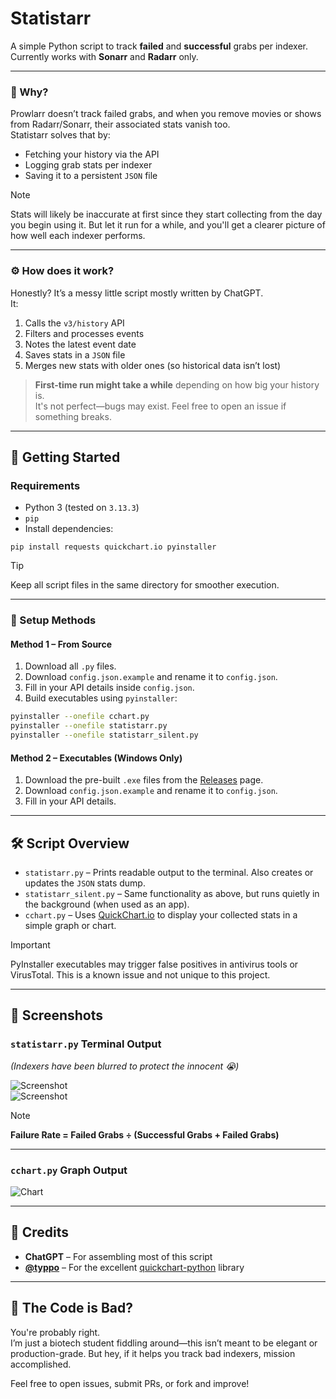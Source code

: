 # Statistarr

A simple Python script to track **failed** and **successful** grabs per indexer. Currently works with **Sonarr** and **Radarr** only.

---

### 🧐 Why?

Prowlarr doesn’t track failed grabs, and when you remove movies or shows from Radarr/Sonarr, their associated stats vanish too.  
Statistarr solves that by:

- Fetching your history via the API  
- Logging grab stats per indexer  
- Saving it to a persistent `JSON` file  

> [!Note]
> Stats will likely be inaccurate at first since they start collecting from the day you begin using it. But let it run for a while, and you'll get a clearer picture of how well each indexer performs.

---

### ⚙️ How does it work?

Honestly? It’s a messy little script mostly written by ChatGPT.  
It:

1. Calls the `v3/history` API
2. Filters and processes events
3. Notes the latest event date
4. Saves stats in a `JSON` file  
5. Merges new stats with older ones (so historical data isn’t lost)

> **First-time run might take a while** depending on how big your history is.  
> It's not perfect—bugs may exist. Feel free to open an issue if something breaks.

---

## 🚀 Getting Started

### Requirements
- Python 3 (tested on `3.13.3`)
- `pip`
- Install dependencies:

```
pip install requests quickchart.io pyinstaller
```

> [!Tip]
> Keep all script files in the same directory for smoother execution.

---

### 🧰 Setup Methods

#### Method 1 – From Source
1. Download all `.py` files.
2. Download `config.json.example` and rename it to `config.json`.
3. Fill in your API details inside `config.json`.
4. Build executables using `pyinstaller`:

```bash
pyinstaller --onefile cchart.py
pyinstaller --onefile statistarr.py
pyinstaller --onefile statistarr_silent.py
```

#### Method 2 – Executables (Windows Only)
1. Download the pre-built `.exe` files from the [Releases](#) page.
2. Download `config.json.example` and rename it to `config.json`.
3. Fill in your API details.

---

## 🛠 Script Overview

- `statistarr.py` – Prints readable output to the terminal. Also creates or updates the `JSON` stats dump.
- `statistarr_silent.py` – Same functionality as above, but runs quietly in the background (when used as an app).
- `cchart.py` – Uses [QuickChart.io](https://quickchart.io/) to display your collected stats in a simple graph or chart.

> [!Important]
> PyInstaller executables may trigger false positives in antivirus tools or VirusTotal. This is a known issue and not unique to this project.

---

## 📸 Screenshots

### `statistarr.py` Terminal Output

_(Indexers have been blurred to protect the innocent 😭)_

![Screenshot](https://github.com/user-attachments/assets/20787e55-4e36-4f30-9b6e-9a2707eee41c)  
![Screenshot](https://github.com/user-attachments/assets/add7f0a2-8306-46a9-ab87-429042c48144)

> [!note]
> **Failure Rate = Failed Grabs ÷ (Successful Grabs + Failed Grabs)**

---

### `cchart.py` Graph Output

![Chart](https://github.com/user-attachments/assets/a7824839-d075-46d2-beeb-77f8687d7a37)

---

## 🙏 Credits

- **ChatGPT** – For assembling most of this script
- **[@typpo](https://github.com/typpo)** – For the excellent [quickchart-python](https://github.com/typpo/quickchart-python) library

---

## 🤷 The Code is Bad?

You're probably right.  
I’m just a biotech student fiddling around—this isn’t meant to be elegant or production-grade. But hey, if it helps you track bad indexers, mission accomplished.

Feel free to open issues, submit PRs, or fork and improve!


